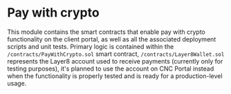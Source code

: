 # Pay with crypto

This module contains the smart contracts that enable pay with crypto functionality on the client portal, as well as
all the associated deployment scripts and unit tests.
Primary logic is contained within the `/contracts/PayWithCrypto.sol` smart contract, 
`/contracts/Layer8Wallet.sol` represents the Layer8 account used to receive 
payments (currently only for testing purposes), it's planned to use the account on CNC Portal instead when 
the functionality is properly tested and is ready for a production-level usage.
